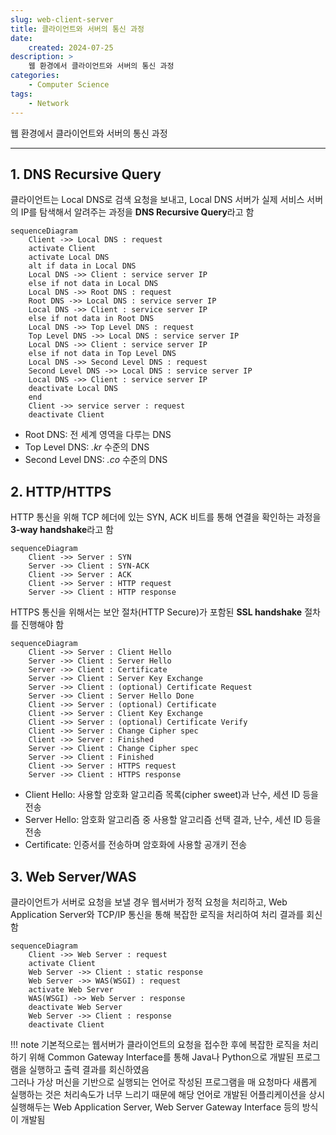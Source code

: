 ```yaml
---
slug: web-client-server
title: 클라이언트와 서버의 통신 과정
date:
    created: 2024-07-25
description: >
    웹 환경에서 클라이언트와 서버의 통신 과정
categories:
    - Computer Science
tags:
    - Network
---
```


웹 환경에서 클라이언트와 서버의 통신 과정

<!-- more -->

---

## 1. DNS Recursive Query

클라이언트는 Local DNS로 검색 요청을 보내고, Local DNS 서버가 실제 서비스 서버의 IP를 탐색해서 알려주는 과정을 **DNS Recursive Query**라고 함

```mermaid
sequenceDiagram
    Client ->> Local DNS : request
    activate Client
    activate Local DNS
    alt if data in Local DNS
    Local DNS ->> Client : service server IP
    else if not data in Local DNS
    Local DNS ->> Root DNS : request
    Root DNS ->> Local DNS : service server IP
    Local DNS ->> Client : service server IP
    else if not data in Root DNS
    Local DNS ->> Top Level DNS : request
    Top Level DNS ->> Local DNS : service server IP
    Local DNS ->> Client : service server IP
    else if not data in Top Level DNS
    Local DNS ->> Second Level DNS : request
    Second Level DNS ->> Local DNS : service server IP
    Local DNS ->> Client : service server IP
    deactivate Local DNS
    end
    Client ->> service server : request
    deactivate Client
```

- Root DNS: 전 세계 영역을 다루는 DNS
- Top Level DNS: *.kr* 수준의 DNS
- Second Level DNS: *.co* 수준의 DNS

## 2. HTTP/HTTPS

HTTP 통신을 위해 TCP 헤더에 있는 SYN, ACK 비트를 통해 연결을 확인하는 과정을 **3-way handshake**라고 함

```mermaid
sequenceDiagram
    Client ->> Server : SYN
    Server ->> Client : SYN-ACK
    Client ->> Server : ACK
    Client ->> Server : HTTP request
    Server ->> Client : HTTP response
```

HTTPS 통신을 위해서는 보안 절차(HTTP Secure)가 포함된 **SSL handshake** 절차를 진행해야 함

```mermaid
sequenceDiagram
    Client ->> Server : Client Hello
    Server ->> Client : Server Hello
    Server ->> Client : Certificate
    Server ->> Client : Server Key Exchange
    Server ->> Client : (optional) Certificate Request
    Server ->> Client : Server Hello Done
    Client ->> Server : (optional) Certificate
    Client ->> Server : Client Key Exchange
    Client ->> Server : (optional) Certificate Verify
    Client ->> Server : Change Cipher spec
    Client ->> Server : Finished
    Server ->> Client : Change Cipher spec
    Server ->> Client : Finished
    Client ->> Server : HTTPS request
    Server ->> Client : HTTPS response
```

- Client Hello: 사용할 암호화 알고리즘 목록(cipher sweet)과 난수, 세션 ID 등을 전송
- Server Hello: 암호화 알고리즘 중 사용할 알고리즘 선택 결과, 난수, 세션 ID 등을 전송
- Certificate: 인증서를 전송하며 암호화에 사용할 공개키 전송

## 3. Web Server/WAS

클라이언트가 서버로 요청을 보낼 경우 웹서버가 정적 요청을 처리하고, Web Application Server와 TCP/IP 통신을 통해 복잡한 로직을 처리하여 처리 결과를 회신함  

```mermaid
sequenceDiagram
    Client ->> Web Server : request
    activate Client
    Web Server ->> Client : static response
    Web Server ->> WAS(WSGI) : request
    activate Web Server
    WAS(WSGI) ->> Web Server : response
    deactivate Web Server
    Web Server ->> Client : response
    deactivate Client
```

!!! note
    기본적으로는 웹서버가 클라이언트의 요청을 접수한 후에 복잡한 로직을 처리하기 위해 Common Gateway Interface를 통해 Java나 Python으로 개발된 프로그램을 실행하고 출력 결과를 회신하였음  
    그러나 가상 머신을 기반으로 실행되는 언어로 작성된 프로그램을 매 요청마다 새롭게 실행하는 것은 처리속도가 너무 느리기 때문에 해당 언어로 개발된 어플리케이션을 상시 실행해두는 Web Application Server, Web Server Gateway Interface 등의 방식이 개발됨  